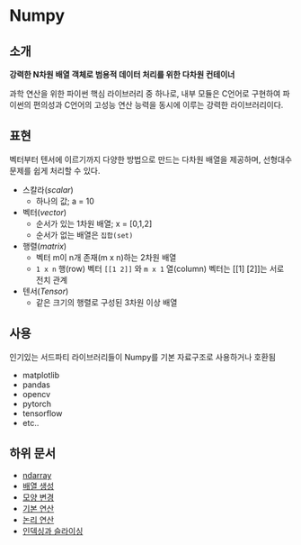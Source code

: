 # Numpy

## 소개

**강력한 N차원 배열 객체로 범용적 데이터 처리를 위한 다차원 컨테이너**

과학 연산을 위한 파이썬 핵심 라이브러리 중 하나로, 내부 모듈은 C언어로 구현하여 파이썬의 편의성과 C언어의 고성능 연산 능력을 동시에 이루는 강력한 라이브러리이다.

## 표현

벡터부터 텐서에 이르기까지 다양한 방법으로 만드는 다차원 배열을 제공하며, 선형대수 문제를 쉽게 처리할 수 있다.

- 스칼라(*scalar*)
  - 하나의 값; a = 10
- 벡터(*vector*)
  - 순서가 있는 1차원 배열; x = [0,1,2]
  - 순서가 없는 배열은 `집합(set)`
- 행렬(*matrix*)
  - 벡터 m이 n개 존재(m x n)하는 2차원 배열
  - `1 x n` 행(row) 벡터 `[[1 2]]` 와 `m x 1` 열(column) 벡터는 [[1] [2]]는 서로 전치 관계
- 텐서(*Tensor*)
  - 같은 크기의 행렬로 구성된 3차원 이상 배열

## 사용

인기있는 서드파티 라이브러리들이 Numpy를 기본 자료구조로 사용하거나 호환됨

- matplotlib
- pandas
- opencv
- pytorch
- tensorflow
- etc..

## 하위 문서

- [ndarray](concept/ndarray.md)   
- [배열 생성](concept/create_array.md)   
- [모양 변경](concept/reshape.md)   
- [기본 연산](concept/general_calc.md)   
- [논리 연산](concept/logical.md)   
- [인덱싱과 슬라이싱](concept/index_slicing.md)